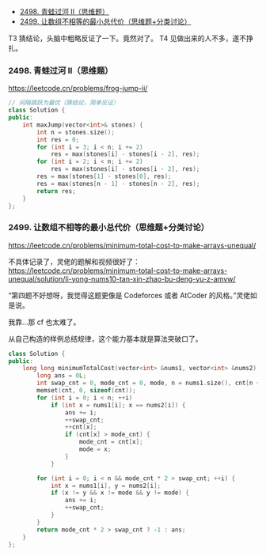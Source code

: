 
<!-- @import "[TOC]" {cmd="toc" depthFrom=1 depthTo=6 orderedList=false} -->

<!-- code_chunk_output -->

- [2498. 青蛙过河 II（思维题）](#2498-青蛙过河-ii思维题)
- [2499. 让数组不相等的最小总代价（思维题+分类讨论）](#2499-让数组不相等的最小总代价思维题分类讨论)

<!-- /code_chunk_output -->

T3 猜结论，头脑中粗略反证了一下。竟然对了。 T4 见做出来的人不多，遂不挣扎。

### 2498. 青蛙过河 II（思维题）

https://leetcode.cn/problems/frog-jump-ii/

```cpp
// 间隔跳跃为最优（猜结论，简单反证）
class Solution {
public:
    int maxJump(vector<int>& stones) {
        int n = stones.size();
        int res = 0;
        for (int i = 3; i < n; i += 2)
            res = max(stones[i] - stones[i - 2], res);
        for (int i = 2; i < n; i += 2)
            res = max(stones[i] - stones[i - 2], res);
        res = max(stones[1] - stones[0], res);
        res = max(stones[n - 1] - stones[n - 2], res);
        return res;
    }
};
```

### 2499. 让数组不相等的最小总代价（思维题+分类讨论）

https://leetcode.cn/problems/minimum-total-cost-to-make-arrays-unequal/

不具体记录了，灵佬的题解和视频很好了： https://leetcode.cn/problems/minimum-total-cost-to-make-arrays-unequal/solution/li-yong-nums10-tan-xin-zhao-bu-deng-yu-z-amvw/

“第四题不好想呀，我觉得这题更像是 Codeforces 或者 AtCoder 的风格。”灵佬如是说。

我靠...那 cf 也太难了。

从自己构造的样例总结规律，这个能力基本就是算法突破口了。

```cpp
class Solution {
public:
    long long minimumTotalCost(vector<int> &nums1, vector<int> &nums2) {
        long ans = 0L;
        int swap_cnt = 0, mode_cnt = 0, mode, n = nums1.size(), cnt[n + 1];
        memset(cnt, 0, sizeof(cnt));
        for (int i = 0; i < n; ++i)
            if (int x = nums1[i]; x == nums2[i]) {
                ans += i;
                ++swap_cnt;
                ++cnt[x];
                if (cnt[x] > mode_cnt) {
                    mode_cnt = cnt[x];
                    mode = x;
                }
            }

        for (int i = 0; i < n && mode_cnt * 2 > swap_cnt; ++i) {
            int x = nums1[i], y = nums2[i];
            if (x != y && x != mode && y != mode) {
                ans += i;
                ++swap_cnt;
            }
        }
        return mode_cnt * 2 > swap_cnt ? -1 : ans;
    }
};
```
